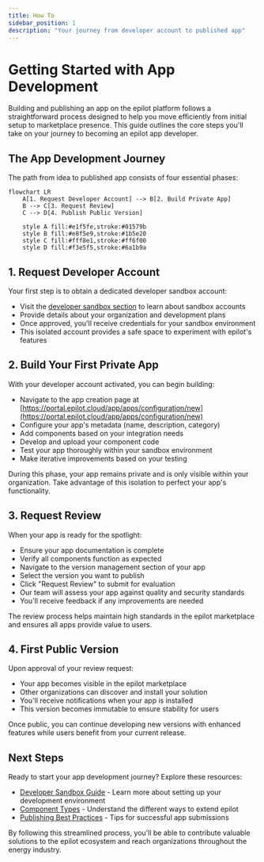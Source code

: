 ```yaml
---
title: How To
sidebar_position: 1
description: "Your journey from developer account to published app"
---
```


# Getting Started with App Development

Building and publishing an app on the epilot platform follows a straightforward process designed to help you move efficiently from initial setup to marketplace presence. This guide outlines the core steps you'll take on your journey to becoming an epilot app developer.

## The App Development Journey

The path from idea to published app consists of four essential phases:

```mermaid
flowchart LR
    A[1. Request Developer Account] --> B[2. Build Private App]
    B --> C[3. Request Review]
    C --> D[4. Publish Public Version]
    
    style A fill:#e1f5fe,stroke:#01579b
    style B fill:#e8f5e9,stroke:#1b5e20
    style C fill:#fff8e1,stroke:#ff6f00
    style D fill:#f3e5f5,stroke:#6a1b9a
```

## 1. Request Developer Account

Your first step is to obtain a dedicated developer sandbox account:

- Visit the [developer sandbox section](/apps/getting-started/developer-sandbox) to learn about sandbox accounts
- Provide details about your organization and development plans
- Once approved, you'll receive credentials for your sandbox environment
- This isolated account provides a safe space to experiment with epilot's features

## 2. Build Your First Private App

With your developer account activated, you can begin building:

- Navigate to the app creation page at [https://portal.epilot.cloud/app/apps/configuration/new](https://portal.epilot.cloud/app/apps/configuration/new)
- Configure your app's metadata (name, description, category)
- Add components based on your integration needs
- Develop and upload your component code
- Test your app thoroughly within your sandbox environment
- Make iterative improvements based on your testing

During this phase, your app remains private and is only visible within your organization. Take advantage of this isolation to perfect your app's functionality.

## 3. Request Review

When your app is ready for the spotlight:

- Ensure your app documentation is complete
- Verify all components function as expected
- Navigate to the version management section of your app
- Select the version you want to publish
- Click "Request Review" to submit for evaluation
- Our team will assess your app against quality and security standards
- You'll receive feedback if any improvements are needed

The review process helps maintain high standards in the epilot marketplace and ensures all apps provide value to users.

## 4. First Public Version

Upon approval of your review request:

- Your app becomes visible in the epilot marketplace
- Other organizations can discover and install your solution
- You'll receive notifications when your app is installed
- This version becomes immutable to ensure stability for users

Once public, you can continue developing new versions with enhanced features while users benefit from your current release.

## Next Steps

Ready to start your app development journey? Explore these resources:

- [Developer Sandbox Guide](/apps/getting-started/developer-sandbox) - Learn more about setting up your development environment
- [Component Types](/apps/components/overview) - Understand the different ways to extend epilot
- [Publishing Best Practices](/apps/publishing/how-to) - Tips for successful app submissions

By following this streamlined process, you'll be able to contribute valuable solutions to the epilot ecosystem and reach organizations throughout the energy industry.